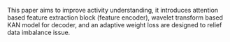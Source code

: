 This paper aims to improve activity understanding, it introduces attention based feature extraction block (feature encoder), wavelet transform based KAN model for decoder, and an adaptive weight loss are designed to relief data imbalance issue.
